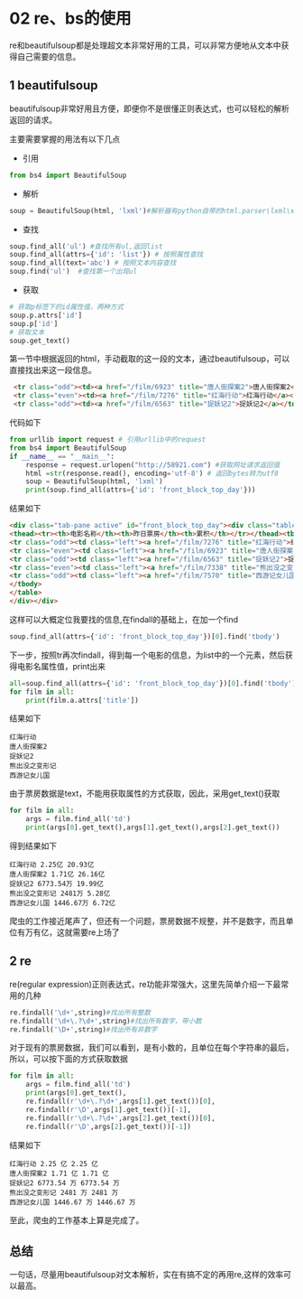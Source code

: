 # 02 re、bs的使用

re和beautifulsoup都是处理超文本非常好用的工具，可以非常方便地从文本中获得自己需要的信息。

## 1 beautifulsoup

beautifulsoup非常好用且方便，即便你不是很懂正则表达式，也可以轻松的解析返回的请求。

主要需要掌握的用法有以下几点

* 引用

```python
from bs4 import BeautifulSoup
```

* 解析

```python
soup = BeautifulSoup(html, 'lxml')#解析器有python自带的html.parser\lxml\xml\html5lib 这里使用lxml
```

* 查找

```python
soup.find_all('ul') #查找所有ul,返回list
soup.find_all(attrs={'id': 'list'}) # 按照属性查找
soup.find_all(text='abc') # 按照文本内容查找
soup.find('ul')  #查找第一个出现ul
```

* 获取

```python
# 获取p标签下的id属性值，两种方式
soup.p.attrs['id']
soup.p['id']
# 获取文本
soup.get_text()
```

第一节中根据返回的html，手动截取的这一段的文本，通过beautifulsoup，可以直接找出来这一段信息。

```html
 <tr class="odd"><td><a href="/film/6923" title="唐人街探案2">唐人街探案2</a></td><td>7.5万</td><td>186.53万</td><td>6831.12万</td><td>23.61亿</td> </tr>
 <tr class="even"><td><a href="/film/7276" title="红海行动">红海行动</a></td><td>7.21万</td><td>238.62万</td><td>9346.27万</td><td>17.27亿</td> </tr>
 <tr class="odd"><td><a href="/film/6563" title="捉妖记2">捉妖记2</a></td><td>4.27万</td><td>72.42万</td><td>2598.82万</td><td>18.94亿</td> </tr>
```

代码如下

```python
from urllib import request # 引用urllib中的request
from bs4 import BeautifulSoup
if __name__ == "__main__":
    response = request.urlopen("http://58921.com") #获取网址请求返回值
    html =str(response.read(), encoding='utf-8') # 返回bytes转为utf8
    soup = BeautifulSoup(html, 'lxml')
    print(soup.find_all(attrs={'id': 'front_block_top_day'}))
```

结果如下

```html
<div class="tab-pane active" id="front_block_top_day"><div class="table-responsive"><table class="center_table table table-bordered table-condensed">
<thead><tr><th>电影名称</th><th>昨日票房</th><th>累积</th></tr></thead><tbody>
<tr class="odd"><td class="left"><a href="/film/7276" title="红海行动">红海行动</a></td><td data-toggle="tooltip" title="更新时间：2018/02/24 23:58:02">2.25亿</td><td>20.87亿</td> </tr>
<tr class="even"><td class="left"><a href="/film/6923" title="唐人街探案2">唐人街探案2</a></td><td data-toggle="tooltip" title="更新时间：2018/02/24 23:58:02">1.71亿</td><td>26.12亿</td> </tr>
<tr class="odd"><td class="left"><a href="/film/6563" title="捉妖记2">捉妖记2</a></td><td data-toggle="tooltip" title="更新时间：2018/02/24 23:58:02">6773.54万</td><td>19.98亿</td> </tr>
<tr class="even"><td class="left"><a href="/film/7338" title="熊出没之变形记">熊出没之变形记</a></td><td data-toggle="tooltip" title="更新时间：2018/02/24 23:58:02">2481万</td><td>5.28亿</td> </tr>
<tr class="odd"><td class="left"><a href="/film/7570" title="西游记女儿国">西游记女儿国</a></td><td data-toggle="tooltip" title="更新时间：2018/02/24 23:58:02">1446.67万</td><td>6.72亿</td> </tr>
</tbody>
</table>
</div></div>
```

这样可以大概定位我要找的信息,在findall的基础上，在加一个find

```python
soup.find_all(attrs={'id': 'front_block_top_day'})[0].find('tbody')
```

下一步，按照tr再次findall，得到每一个电影的信息，为list中的一个元素，然后获得电影名属性值，print出来

```python
all=soup.find_all(attrs={'id': 'front_block_top_day'})[0].find('tbody').find_all('tr')
for film in all:
    print(film.a.attrs['title'])
```

结果如下

```text
红海行动
唐人街探案2
捉妖记2
熊出没之变形记
西游记女儿国
```

由于票房数据是text，不能用获取属性的方式获取，因此，采用get_text()获取

```python
for film in all:
    args = film.find_all('td')
    print(args[0].get_text(),args[1].get_text(),args[2].get_text())
```

得到结果如下

```text
红海行动 2.25亿 20.93亿
唐人街探案2 1.71亿 26.16亿
捉妖记2 6773.54万 19.99亿
熊出没之变形记 2481万 5.28亿
西游记女儿国 1446.67万 6.72亿
```

爬虫的工作接近尾声了，但还有一个问题，票房数据不规整，并不是数字，而且单位有万有亿，这就需要re上场了

## 2 re

re(regular expression)正则表达式，re功能非常强大，这里先简单介绍一下最常用的几种

```python
re.findall('\d+',string)#找出所有整数
re.findall('\d+\.?\d+',string)#找出所有数字，带小数
re.findall('\D+',string)#找出所有非数字
```

对于现有的票房数据，我们可以看到，是有小数的，且单位在每个字符串的最后，所以，可以按下面的方式获取数据

```python
for film in all:
    args = film.find_all('td')
    print(args[0].get_text(),
    re.findall(r'\d+\.?\d+',args[1].get_text())[0],
    re.findall(r'\D',args[1].get_text())[-1],
    re.findall(r'\d+\.?\d+',args[2].get_text())[0],
    re.findall(r'\D',args[2].get_text())[-1])
```

结果如下

```text
红海行动 2.25 亿 2.25 亿
唐人街探案2 1.71 亿 1.71 亿
捉妖记2 6773.54 万 6773.54 万
熊出没之变形记 2481 万 2481 万
西游记女儿国 1446.67 万 1446.67 万
```

至此，爬虫的工作基本上算是完成了。

## 总结

一句话，尽量用beautifulsoup对文本解析，实在有搞不定的再用re,这样的效率可以最高。